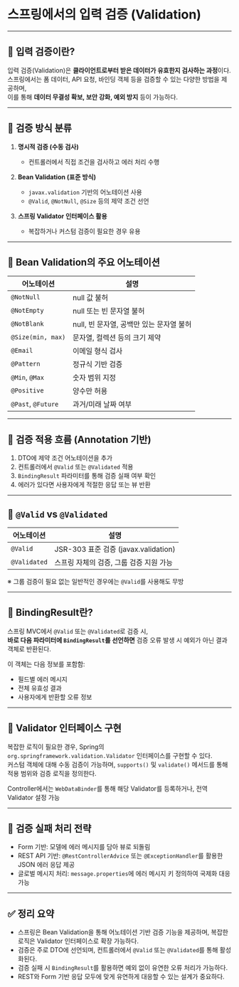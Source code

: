 # 스프링에서의 입력 검증 (Validation)

---

## 🔹 입력 검증이란?

입력 검증(Validation)은 **클라이언트로부터 받은 데이터가 유효한지 검사하는 과정**이다.  
스프링에서는 폼 데이터, API 요청, 바인딩 객체 등을 검증할 수 있는 다양한 방법을 제공하며,  
이를 통해 **데이터 무결성 확보, 보안 강화, 예외 방지** 등이 가능하다.

---

## 🔹 검증 방식 분류

1. **명시적 검증 (수동 검사)**  
   - 컨트롤러에서 직접 조건을 검사하고 에러 처리 수행

2. **Bean Validation (표준 방식)**  
   - `javax.validation` 기반의 어노테이션 사용
   - `@Valid`, `@NotNull`, `@Size` 등의 제약 조건 선언

3. **스프링 Validator 인터페이스 활용**  
   - 복잡하거나 커스텀 검증이 필요한 경우 유용

---

## 🔹 Bean Validation의 주요 어노테이션

| 어노테이션         | 설명                                      |
|--------------------|-------------------------------------------|
| `@NotNull`         | null 값 불허                               |
| `@NotEmpty`        | null 또는 빈 문자열 불허                   |
| `@NotBlank`        | null, 빈 문자열, 공백만 있는 문자열 불허    |
| `@Size(min, max)`  | 문자열, 컬렉션 등의 크기 제약               |
| `@Email`           | 이메일 형식 검사                           |
| `@Pattern`         | 정규식 기반 검증                           |
| `@Min`, `@Max`     | 숫자 범위 지정                             |
| `@Positive`        | 양수만 허용                                |
| `@Past`, `@Future` | 과거/미래 날짜 여부                        |

---

## 🔹 검증 적용 흐름 (Annotation 기반)

1. DTO에 제약 조건 어노테이션을 추가  
2. 컨트롤러에서 `@Valid` 또는 `@Validated` 적용  
3. `BindingResult` 파라미터를 통해 검증 실패 여부 확인  
4. 에러가 있다면 사용자에게 적절한 응답 또는 뷰 반환

---

## 🔹 `@Valid` vs `@Validated`

| 어노테이션     | 설명                                      |
|----------------|-------------------------------------------|
| `@Valid`       | JSR-303 표준 검증 (javax.validation)       |
| `@Validated`   | 스프링 자체의 검증, 그룹 검증 지원 가능    |

※ 그룹 검증이 필요 없는 일반적인 경우에는 `@Valid`를 사용해도 무방

---

## 🔹 BindingResult란?

스프링 MVC에서 `@Valid` 또는 `@Validated`로 검증 시,  
**바로 다음 파라미터에 `BindingResult`를 선언하면** 검증 오류 발생 시 예외가 아닌 결과 객체로 반환된다.

이 객체는 다음 정보를 포함함:

- 필드별 에러 메시지
- 전체 유효성 결과
- 사용자에게 반환할 오류 정보

---

## 🔹 Validator 인터페이스 구현

복잡한 로직이 필요한 경우, Spring의 `org.springframework.validation.Validator` 인터페이스를 구현할 수 있다.  
커스텀 객체에 대해 수동 검증이 가능하며, `supports()` 및 `validate()` 메서드를 통해 적용 범위와 검증 로직을 정의한다.

Controller에서는 `WebDataBinder`를 통해 해당 Validator를 등록하거나, 전역 Validator 설정 가능

---

## 🔹 검증 실패 처리 전략

- Form 기반: 모델에 에러 메시지를 담아 뷰로 되돌림
- REST API 기반: `@RestControllerAdvice` 또는 `@ExceptionHandler`를 활용한 JSON 에러 응답 제공
- 글로벌 메시지 처리: `message.properties`에 에러 메시지 키 정의하여 국제화 대응 가능

---

## ✅ 정리 요약

- 스프링은 Bean Validation을 통해 어노테이션 기반 검증 기능을 제공하며, 복잡한 로직은 Validator 인터페이스로 확장 가능하다.
- 검증은 주로 DTO에 선언되며, 컨트롤러에서 `@Valid` 또는 `@Validated`를 통해 활성화된다.
- 검증 실패 시 `BindingResult`를 활용하면 예외 없이 유연한 오류 처리가 가능하다.
- REST와 Form 기반 응답 모두에 맞게 유연하게 대응할 수 있는 설계가 중요하다.
